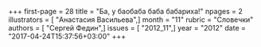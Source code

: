 +++
first-page = 28
title = "Ба, у баобаба баба бабариха!"
npages = 2
illustrators = [ "Анастасия Васильева",]
month = "11"
rubric = "Словечки"
authors = [ "Сергей Федин",]
issues = [ "2012_11",]
year = "2012"
date = "2017-04-24T15:37:56+03:00"
+++
